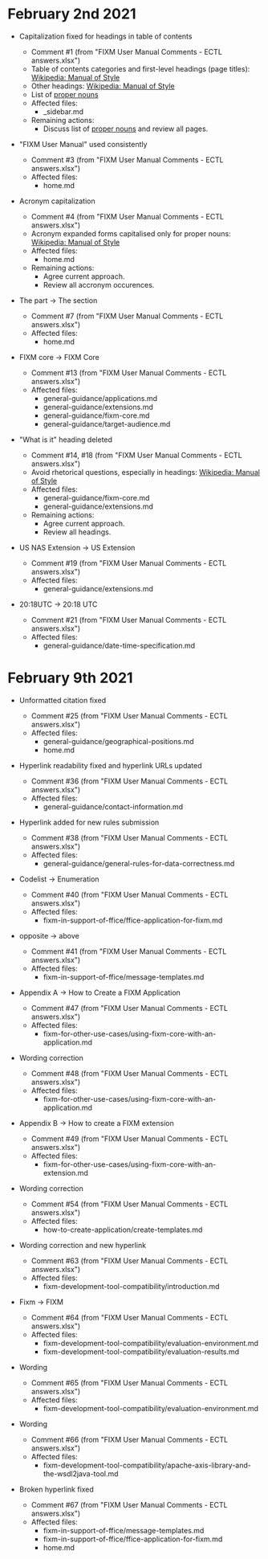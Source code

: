 # February 2nd 2021

 - Capitalization fixed for headings in table of contents
   - Comment #1 (from "FIXM User Manual Comments - ECTL answers.xlsx")
   - Table of contents categories and first-level headings (page titles): [Wikipedia: Manual of Style](https://en.wikipedia.org/wiki/Wikipedia:Manual_of_Style#Article_titles)
   - Other headings: [Wikipedia: Manual of Style](https://en.wikipedia.org/wiki/Wikipedia:Manual_of_Style#Section_headings)
   - List of [proper nouns](style-guide#proper-nouns)
   - Affected files:
     - _sidebar.md
   - Remaining actions: 
     - Discuss list of [proper nouns](style-guide#proper-nouns) and review all pages.

 - "FIXM User Manual" used consistently
   - Comment #3 (from "FIXM User Manual Comments - ECTL answers.xlsx")
   - Affected files:
     - home.md

 - Acronym capitalization
   - Comment #4 (from "FIXM User Manual Comments - ECTL answers.xlsx")
   - Acronym expanded forms capitalised only for proper nouns: [Wikipedia: Manual of Style](https://en.wikipedia.org/wiki/Wikipedia:Manual_of_Style/Abbreviations#Expanded_forms)
   - Affected files:
     - home.md
   - Remaining actions: 
     - Agree current approach.
     - Review all accronym occurences.

 - The part -> The section
   - Comment #7 (from "FIXM User Manual Comments - ECTL answers.xlsx")
   - Affected files:
     - home.md

 - FIXM core -> FIXM Core
   - Comment #13 (from "FIXM User Manual Comments - ECTL answers.xlsx")
   - Affected files:
     - general-guidance/applications.md
     - general-guidance/extensions.md
     - general-guidance/fixm-core.md
     - general-guidance/target-audience.md

 - "What is it" heading deleted
   - Comment #14, #18 (from "FIXM User Manual Comments - ECTL answers.xlsx")
   - Avoid rhetorical questions, especially in headings: [Wikipedia: Manual of Style](https://en.wikipedia.org/wiki/Wikipedia:Manual_of_Style#Instructional_and_presumptuous_language)
   - Affected files:
     - general-guidance/fixm-core.md
     - general-guidance/extensions.md
   - Remaining actions: 
     - Agree current approach.
     - Review all headings.

 - US NAS Extension -> US Extension
   - Comment #19 (from "FIXM User Manual Comments - ECTL answers.xlsx")
   - Affected files:
     - general-guidance/extensions.md

 - 20:18UTC -> 20:18 UTC
   - Comment #21 (from "FIXM User Manual Comments - ECTL answers.xlsx")
   - Affected files:
     - general-guidance/date-time-specification.md
  
# February 9th 2021

 - Unformatted citation fixed
   - Comment #25 (from "FIXM User Manual Comments - ECTL answers.xlsx")
   - Affected files:
     - general-guidance/geographical-positions.md
     - home.md

 - Hyperlink readability fixed and hyperlink URLs updated
   - Comment #36 (from "FIXM User Manual Comments - ECTL answers.xlsx")
   - Affected files:
     - general-guidance/contact-information.md

 - Hyperlink added for new rules submission
   - Comment #38 (from "FIXM User Manual Comments - ECTL answers.xlsx")
   - Affected files:
     - general-guidance/general-rules-for-data-correctness.md

 - Codelist -> Enumeration
   - Comment #40 (from "FIXM User Manual Comments - ECTL answers.xlsx")
   - Affected files:
     - fixm-in-support-of-ffice/ffice-application-for-fixm.md
    
 - opposite -> above
   - Comment #41 (from "FIXM User Manual Comments - ECTL answers.xlsx")
   - Affected files:
     - fixm-in-support-of-ffice/message-templates.md

 - Appendix A -> How to Create a FIXM Application
   - Comment #47 (from "FIXM User Manual Comments - ECTL answers.xlsx")
   - Affected files:
     - fixm-for-other-use-cases/using-fixm-core-with-an-application.md

 - Wording correction
   - Comment #48 (from "FIXM User Manual Comments - ECTL answers.xlsx")
   - Affected files:
     - fixm-for-other-use-cases/using-fixm-core-with-an-application.md

 - Appendix B -> How to create a FIXM extension
   - Comment #49 (from "FIXM User Manual Comments - ECTL answers.xlsx")
   - Affected files:
     - fixm-for-other-use-cases/using-fixm-core-with-an-extension.md

 - Wording correction
   - Comment #54 (from "FIXM User Manual Comments - ECTL answers.xlsx")
   - Affected files:
     - how-to-create-application/create-templates.md

 - Wording correction and new hyperlink
   - Comment #63 (from "FIXM User Manual Comments - ECTL answers.xlsx")
   - Affected files:
     - fixm-development-tool-compatibility/introduction.md

 - Fixm -> FIXM
   - Comment #64 (from "FIXM User Manual Comments - ECTL answers.xlsx")
   - Affected files:
     - fixm-development-tool-compatibility/evaluation-environment.md
     - fixm-development-tool-compatibility/evaluation-results.md

 - Wording
   - Comment #65 (from "FIXM User Manual Comments - ECTL answers.xlsx")
   - Affected files:
     - fixm-development-tool-compatibility/evaluation-environment.md

 - Wording
   - Comment #66 (from "FIXM User Manual Comments - ECTL answers.xlsx")
   - Affected files:
     - fixm-development-tool-compatibility/apache-axis-library-and-the-wsdl2java-tool.md

 - Broken hyperlink fixed
   - Comment #67 (from "FIXM User Manual Comments - ECTL answers.xlsx")
   - Affected files:
     - fixm-in-support-of-ffice/message-templates.md
     - fixm-in-support-of-ffice/ffice-application-for-fixm.md
     - home.md
     
